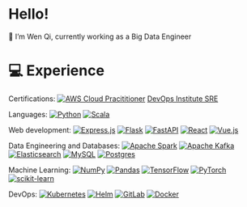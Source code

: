 # Hello!
👋 I’m Wen Qi, currently working as a Big Data Engineer

# 💻 Experience
Certifications:
[![AWS Cloud Pracititioner](https://custom-icon-badges.demolab.com/badge/AWS-%23FF9900.svg?logo=aws&logoColor=white)](https://aws.amazon.com/certification/certified-cloud-practitioner/)
 [DevOps Institute SRE](https://www.devopsinstitute.com/certifications/sre-foundation/)

Languages:
[![Python](https://img.shields.io/badge/python-3670A0?style=for-the-badge&logo=python&logoColor=ffdd54)](https://www.python.org/)
[![Scala](https://img.shields.io/badge/Scala-%23DC322F.svg?logo=scala&logoColor=white)](https://www.scala-lang.org/)

Web development:
[![Express.js](https://img.shields.io/badge/express.js-%23404d59.svg?style=for-the-badge&logo=express&logoColor=%2361DAFB)](https://expressjs.com/)
[![Flask](https://img.shields.io/badge/flask-%23000.svg?style=for-the-badge&logo=flask&logoColor=white)](https://flask.palletsprojects.com/en/2.2.x/)
[![FastAPI](https://img.shields.io/badge/FastAPI-009485.svg?logo=fastapi&logoColor=white)](https://fastapi.tiangolo.com/)
[![React](https://img.shields.io/badge/react-%2320232a.svg?style=for-the-badge&logo=react&logoColor=%2361DAFB)](https://reactjs.org/)
[![Vue.js](https://img.shields.io/badge/vuejs-%2335495e.svg?style=for-the-badge&logo=vuedotjs&logoColor=%234FC08D)](https://vuejs.org/)

Data Engineering and Databases:
[![Apache Spark](https://img.shields.io/badge/Apache%20Spark-E25A1C?logo=apachespark&logoColor=fff)](https://spark.apache.org/)
[![Apache Kafka](https://img.shields.io/badge/Apache_Kafka-231F20?style=for-the-badge&logo=apache-kafka&logoColor=white)](https://kafka.apache.org/)
[![Elasticsearch](https://img.shields.io/badge/elasticsearch-yellow?style=for-the-badge&logo=elasticsearch&logoColor=white)](https://www.elastic.co/elasticsearch)
[![MySQL](https://img.shields.io/badge/mysql-%2300f.svg?style=for-the-badge&logo=mysql&logoColor=white)](https://dev.mysql.com/doc/refman/8.0/en/)
[![Postgres](https://img.shields.io/badge/postgres-%23316192.svg?style=for-the-badge&logo=postgresql&logoColor=white)](https://www.postgresql.org/)

Machine Learning:
[![NumPy](https://img.shields.io/badge/numpy-%23013243.svg?style=for-the-badge&logo=numpy&logoColor=white)](https://numpy.org/)
[![Pandas](https://img.shields.io/badge/pandas-%23150458.svg?style=for-the-badge&logo=pandas&logoColor=white)](https://pandas.pydata.org/)
[![TensorFlow](https://img.shields.io/badge/TensorFlow-%23FF6F00.svg?style=for-the-badge&logo=TensorFlow&logoColor=white)](https://www.tensorflow.org/)
[![PyTorch](https://img.shields.io/badge/PyTorch-%23EE4C2C.svg?style=for-the-badge&logo=PyTorch&logoColor=white)](https://pytorch.org/)
[![scikit-learn](https://img.shields.io/badge/scikit--learn-%23F7931E.svg?style=for-the-badge&logo=scikit-learn&logoColor=white)](https://scikit-learn.org/stable/)

DevOps:
[![Kubernetes](https://img.shields.io/badge/kubernetes-%23326ce5.svg?style=for-the-badge&logo=kubernetes&logoColor=white)](https://kubernetes.io/)
[![Helm](https://img.shields.io/badge/Helm-0F1689?logo=helm&logoColor=fff)](https://helm.sh/)
[![GitLab](https://img.shields.io/badge/GitLab-FC6D26?logo=gitlab&logoColor=fff)](https://about.gitlab.com/)
[![Docker](https://img.shields.io/badge/docker-%230db7ed.svg?style=for-the-badge&logo=docker&logoColor=white)](https://www.docker.com/)
